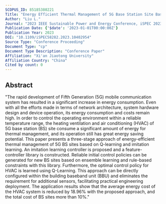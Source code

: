 ```yaml
---
SCOPUS_ID: 85185380221
Title: "Energy Efficient Thermal Management of 5G Base Station Site Based on Reinforcement Learning"
Author: "Liu L."
Journal: "2023 IEEE Sustainable Power and Energy Conference, iSPEC 2023"
Publication Date: {'$date': '2023-01-01T00:00:00Z'}
Publication Year: 2023
DOI: "10.1109/iSPEC58282.2023.10402954"
Source Type: "Conference Proceeding"
Document Type: "cp"
Document Type Description: "Conference Paper"
Affiliation: "Xi'an Jiaotong University"
Affiliation Country: "China"
Cited by count: 0
---
```


## Abstract
"The rapid development of Fifth Generation (5G) mobile communication system has resulted in a significant increase in energy consumption. Even with all the efforts made in terms of network architecture, system hardware design and device operation, its energy consumption and costs remain high. In order to control the operating environment within a reliable temperature range, the heating ventilation and air conditioning (HVAC) of 5G base station (BS) site consume a significant amount of energy for thermal management, and its operation still has great energy saving potential. This paper presents a three-stage approach of energy-efficient thermal management of 5G BS sites based on Q-learning and imitation learning. An imitation learning controller is proposed and a feature-controller library is constructed. Reliable initial control policies can be generated for new BS sites based on ensemble learning and rule-based constraints with this library. Furthermore, the optimal control policy for HVAC is learned using Q-Learning. This approach can be directly configured within the building baseband unit (BBU) and eliminates the requirement for additional sensors, facilitating practical engineering deployment. The application results show that the average energy cost of the HVAC system is reduced by 18.96% with the proposed approach, and the total cost of BS sites more than 10%."
